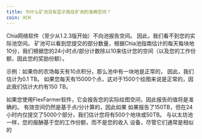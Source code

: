```yaml
---
title: 为什么矿池没有显示我在矿池的准确空间？
coin: XCH
---
```


Chia网络软件（至少从1.2.3版开始）不向池报告空间。 因此，我们看不到您的实际池空间。 矿池可以看到您提交的部分数量，根据Chia池指南估计的每天每块地10分，我们根据您的24小时点/部分计数除以10来估计您的空间（以及您的工作份额，因此您的奖励份额）。

示例：如果你的农场每天有10点积分，那么池中有一块地是正常的， 因此，我们估计为0.1 TB。 如果您每天有15000个点，这对于1500个绘图来说是正常的，因此我们估计大约有150 TB。

如果您使用FlexFarmer软件，它会报告您的实际绘图空间，因此报告的值将是准确的。 有效空间仍然是基于点/分计算的，因此如果 如果报告了150TB，但在24小时内仅提交了5000个部分，我们估计您将有500个地块或50TB。 与以太坊池一样，您的报酬基于您的工作份额，而不是您的收入 设备，尽管它们通常是相似的
